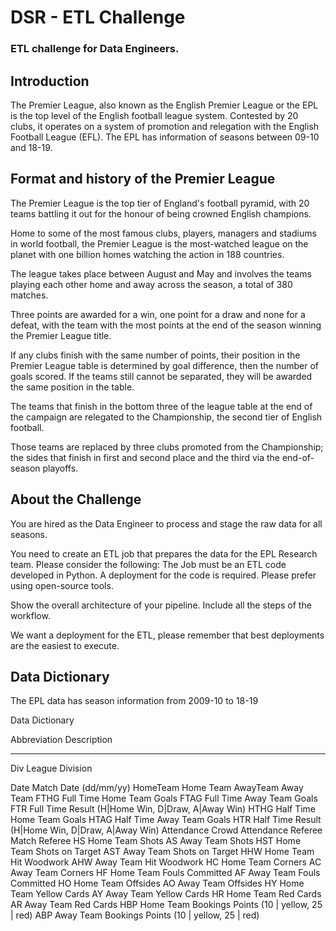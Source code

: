 # DSR - ETL Challenge

### ETL challenge for Data Engineers.

## Introduction
The Premier League, also known as the English Premier League or the EPL is the top level of the English football league system. Contested by 20 clubs, it operates on a system of promotion and relegation with the English Football League (EFL).
The EPL has information of seasons between 09-10 and 18-19. 

## Format and history of the Premier League
The Premier League is the top tier of England's football pyramid, with 20 teams battling it out for the honour of being crowned English champions.

Home to some of the most famous clubs, players, managers and stadiums in world football, the Premier League is the most-watched league on the planet with one billion homes watching the action in 188 countries.

The league takes place between August and May and involves the teams playing each other home and away across the season, a total of 380 matches.

Three points are awarded for a win, one point for a draw and none for a defeat, with the team with the most points at the end of the season winning the Premier League title.

If any clubs finish with the same number of points, their position in the Premier League table is determined by goal difference, then the number of goals scored. If the teams still cannot be separated, they will be awarded the same position in the table.

The teams that finish in the bottom three of the league table at the end of the campaign are relegated to the Championship, the second tier of English football.

Those teams are replaced by three clubs promoted from the Championship; the sides that finish in first and second place and the third via the end-of-season playoffs.

## About the Challenge
You are hired as the Data Engineer to process and stage the raw data for all seasons.

You need to create an ETL job that prepares the data for the EPL Research team. Please consider the following:
    The Job must be an ETL code developed in Python.
    A deployment for the code is required. Please prefer using open-source tools.

Show the overall architecture of your pipeline. Include all the steps of the workflow.

We want a deployment for the ETL, please remember that best deployments are the easiest to execute.

## Data Dictionary
The EPL data has season information from 2009-10 to 18-19

Data Dictionary
        	
Abbreviation 	Description
--- 	        ---
Div 	        League Division

Date 	        Match Date (dd/mm/yy)
HomeTeam 	    Home Team
AwayTeam 	    Away Team
FTHG 	        Full Time Home Team Goals
FTAG 	        Full Time Away Team Goals
FTR 	        Full Time Result (H|Home Win, D|Draw, A|Away Win)
HTHG 	        Half Time Home Team Goals
HTAG 	        Half Time Away Team Goals
HTR 	        Half Time Result (H|Home Win, D|Draw, A|Away Win)
Attendance 	    Crowd Attendance
Referee 	    Match Referee
HS 	            Home Team Shots
AS 	            Away Team Shots
HST 	        Home Team Shots on Target
AST 	        Away Team Shots on Target
HHW 	        Home Team Hit Woodwork
AHW 	        Away Team Hit Woodwork
HC 	            Home Team Corners
AC 	            Away Team Corners
HF 	            Home Team Fouls Committed
AF 	            Away Team Fouls Committed
HO 	            Home Team Offsides
AO 	            Away Team Offsides
HY 	            Home Team Yellow Cards
AY 	            Away Team Yellow Cards
HR 	            Home Team Red Cards
AR 	            Away Team Red Cards
HBP 	        Home Team Bookings Points (10 | yellow, 25 | red)
ABP 	        Away Team Bookings Points (10 | yellow, 25 | red)




